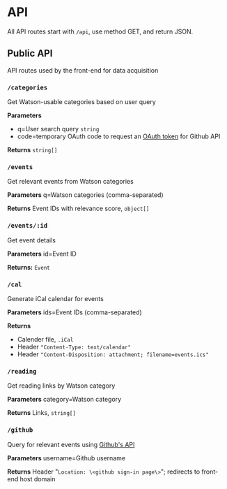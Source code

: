 # API

All API routes start with `/api`, use method GET, and return JSON.

## Public API

API routes used by the front-end for data acquisition

### `/categories`

Get Watson-usable categories based on user query

**Parameters**

- q=User search query `string`
- code=temporary OAuth code to request an [OAuth token](https://developer.github.com/apps/building-oauth-apps/authorizing-oauth-apps/#1-request-a-users-github-identity) for Github API

**Returns** `string[]`

### `/events`

Get relevant events from Watson categories

**Parameters** q=Watson categories (comma-separated)

**Returns** Event IDs with relevance score, `object[]`

### `/events/:id`

Get event details

**Parameters** id=Event ID

**Returns:** `Event`

### `/cal`

Generate iCal calendar for events

**Parameters** ids=Event IDs (comma-separated)

**Returns**

- Calender file, `.iCal`
- Header `"Content-Type: text/calendar"`
- Header `"Content-Disposition: attachment; filename=events.ics"`

### `/reading`

Get reading links by Watson category

**Parameters** category=Watson category

**Returns** Links, `string[]`

### `/github`

Query for relevant events using [Github's API](https://developer.github.com/v4/)

**Parameters** username=Github username

**Returns** Header "`Location: \<github sign-in page\>`"; redirects to front-end host domain
